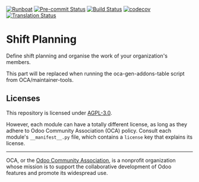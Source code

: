 
[![Runboat](https://img.shields.io/badge/runboat-Try%20me-875A7B.png)](https://runboat.odoo-community.org/builds?repo=OCA/shift-planning&target_branch=12.0)
[![Pre-commit Status](https://github.com/OCA/shift-planning/actions/workflows/pre-commit.yml/badge.svg?branch=12.0)](https://github.com/OCA/shift-planning/actions/workflows/pre-commit.yml?query=branch%3A12.0)
[![Build Status](https://github.com/OCA/shift-planning/actions/workflows/test.yml/badge.svg?branch=12.0)](https://github.com/OCA/shift-planning/actions/workflows/test.yml?query=branch%3A12.0)
[![codecov](https://codecov.io/gh/OCA/shift-planning/branch/12.0/graph/badge.svg)](https://codecov.io/gh/OCA/shift-planning)
[![Translation Status](https://translation.odoo-community.org/widgets/shift-planning-12-0/-/svg-badge.svg)](https://translation.odoo-community.org/engage/shift-planning-12-0/?utm_source=widget)

<!-- /!\ do not modify above this line -->

# Shift Planning

Define shift planning and organise the work of your organization's members.

<!-- /!\ do not modify below this line -->

<!-- prettier-ignore-start -->

[//]: # (addons)

This part will be replaced when running the oca-gen-addons-table script from OCA/maintainer-tools.

[//]: # (end addons)

<!-- prettier-ignore-end -->

## Licenses

This repository is licensed under [AGPL-3.0](LICENSE).

However, each module can have a totally different license, as long as they adhere to Odoo Community Association (OCA)
policy. Consult each module's `__manifest__.py` file, which contains a `license` key
that explains its license.

----
OCA, or the [Odoo Community Association](http://odoo-community.org/), is a nonprofit
organization whose mission is to support the collaborative development of Odoo features
and promote its widespread use.
